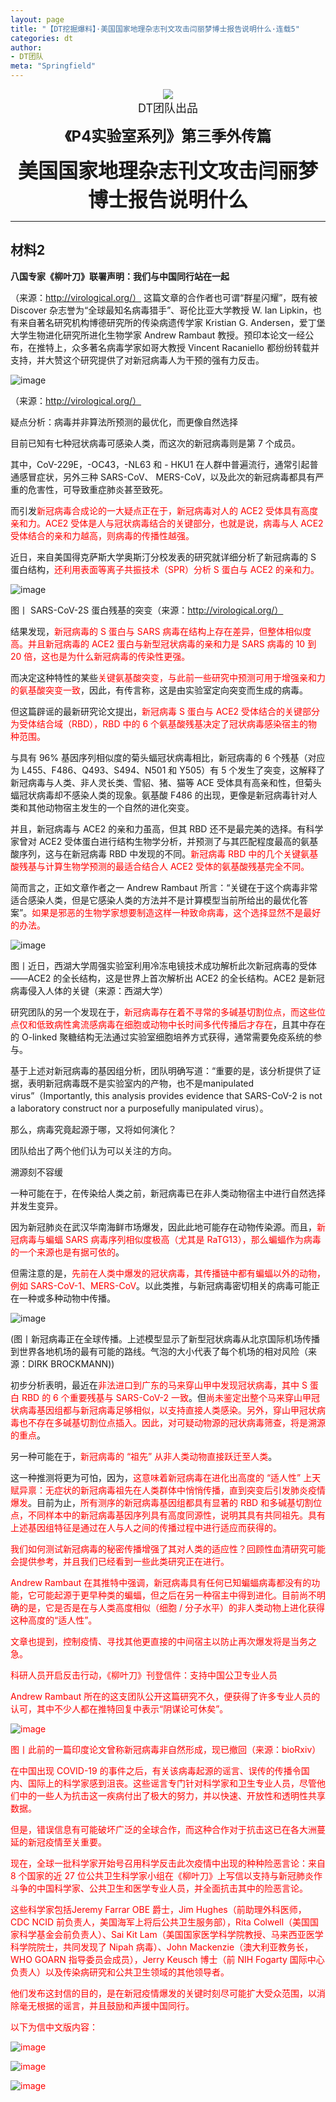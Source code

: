 ```yaml
---
layout: page
title: "【DT挖掘爆料】·美国国家地理杂志刊文攻击闫丽梦博士报告说明什么·连载5"
categories: dt
author:
- DT团队
meta: "Springfield"
---
```


<center>
    <img src="../../../../image/dt/logo.png"/>
</center>

<center>
    <font size=4>
        DT团队出品
    </font>
</center>
    
**<center><font size=5>《P4实验室系列》第三季外传篇</font></center>**
    
**<center><font size=6>美国国家地理杂志刊文攻击闫丽梦博士报告说明什么</font></center>**
    
<hr>

## 材料2

**八国专家《柳叶刀》联署声明：我们与中国同行站在一起**

（来源：http://virological.org/）
这篇文章的合作者也可谓“群星闪耀”，既有被 Discover 杂志誉为“全球最知名病毒猎手”、哥伦比亚大学教授 W. Ian Lipkin，也有来自著名研究机构博德研究所的传染病遗传学家 Kristian G. Andersen，爱丁堡大学生物进化研究所进化生物学家 Andrew Rambaut 教授。预印本论文一经公布，在推特上，众多著名病毒学家如哥大教授 Vincent Racaniello 都纷纷转载并支持，并大赞这个研究提供了对新冠病毒人为干预的强有力反击。

![image](../../../../image/dt/CCP_P4_Lab_S3_10_5_1.png)

（来源：http://virological.org/）

疑点分析：病毒并非算法所预测的最优化，而更像自然选择 

目前已知有七种冠状病毒可感染人类，而这次的新冠病毒则是第 7 个成员。

其中，CoV-229E，-OC43，-NL63 和 - HKU1 在人群中普遍流行，通常引起普通感冒症状，另外三种 SARS-CoV、 MERS-CoV，以及此次的新冠病毒都具有严重的危害性，可导致重症肺炎甚至致死。

而引发<font color="red">新冠病毒合成论的一大疑点正在于，新冠病毒对人的 ACE2 受体具有高度亲和力。ACE2 受体是人与冠状病毒结合的关键部分，也就是说，病毒与人 ACE2 受体结合的亲和力越高，则病毒的传播性越强。</font>

近日，来自美国得克萨斯大学奥斯汀分校发表的研究就详细分析了新冠病毒的 S 蛋白结构，<font color="red">还利用表面等离子共振技术（SPR）分析 S 蛋白与 ACE2 的亲和力。</font>

![image](../../../../image/dt/CCP_P4_Lab_S3_10_5_2.png)

图丨 SARS-CoV-2S 蛋白残基的突变（来源：http://virological.org/）

结果发现，<font color="red">新冠病毒的 S 蛋白与 SARS 病毒在结构上存在差异，但整体相似度高。并且新冠病毒的 ACE2 蛋白与新型冠状病毒的亲和力是 SARS 病毒的 10 到 20 倍，这也是为什么新冠病毒的传染性更强。</font>

而决定这种特性的某些<font color="red">关键氨基酸突变，与此前一些研究中预测可用于增强亲和力的氨基酸突变一致</font>，因此，有传言称，这是由实验室定向突变而生成的病毒。

但这篇辟谣的最新研究论文提出，<font color="red">新冠病毒 S 蛋白与 ACE2 受体结合的关键部分为受体结合域（RBD），RBD 中的 6 个氨基酸残基决定了冠状病毒感染宿主的物种范围。</font>

与具有 96% 基因序列相似度的菊头蝠冠状病毒相比，新冠病毒的 6 个残基（对应为 L455、F486、Q493、S494、N501 和 Y505）有 5 个发生了突变，这解释了新冠病毒与人类、非人灵长类、雪貂、猪、猫等 ACE 受体具有高亲和性，但菊头蝠冠状病毒却不感染人类的现象。氨基酸 F486 的出现，更像是新冠病毒针对人类和其他动物宿主发生的一个自然的进化突变。

并且，新冠病毒与 ACE2 的亲和力虽高，但其 RBD 还不是最完美的选择。有科学家曾对 ACE2 受体蛋白进行结构生物学分析，并预测了与其匹配程度最高的氨基酸序列，这与在新冠病毒 RBD 中发现的不同。<font color="red">新冠病毒 RBD 中的几个关键氨基酸残基与计算生物学预测的最适合结合人 ACE2 受体的氨基酸残基完全不同。</font>

简而言之，正如文章作者之一 Andrew Rambaut 所言：“关键在于这个病毒非常适合感染人类，但是它感染人类的方法并不是计算模型当前所给出的最优化答案”。<font color="red">如果是邪恶的生物学家想要制造这样一种致命病毒，这个选择显然不是最好的办法。</font>

![image](../../../../image/dt/CCP_P4_Lab_S3_10_5_3.png)

图丨近日，西湖大学周强实验室利用冷冻电镜技术成功解析此次新冠病毒的受体——ACE2 的全长结构，这是世界上首次解析出 ACE2 的全长结构。ACE2 是新冠病毒侵入人体的关键（来源：西湖大学）

研究团队的另一个发现在于，<font color="red">新冠病毒存在着不寻常的多碱基切割位点，而这些位点仅和低致病性禽流感病毒在细胞或动物中长时间多代传播后才存在</font>，且其中存在的 O-linked 聚糖结构无法通过实验室细胞培养方式获得，通常需要免疫系统的参与。

基于上述对新冠病毒的基因组分析，团队明确写道：“重要的是，该分析提供了证据，表明新冠病毒既不是实验室内的产物，也不是manipulated virus”（Importantly, this analysis provides evidence that SARS-CoV-2 is not a laboratory construct nor a purposefully manipulated virus）。

那么，病毒究竟起源于哪，又将如何演化？

团队给出了两个他们认为可以关注的方向。

溯源刻不容缓

一种可能在于，在传染给人类之前，新冠病毒已在非人类动物宿主中进行自然选择并发生变异。

因为新冠肺炎在武汉华南海鲜市场爆发，因此此地可能存在动物传染源。而且，<font color="red">新冠病毒与蝙蝠 SARS 病毒序列相似度极高（尤其是 RaTG13），那么蝙蝠作为病毒的一个来源也是有据可依的</font>。

但需注意的是，<font color="red">先前在人类中爆发的冠状病毒，其传播链中都有蝙蝠以外的动物，例如 SARS-CoV-1、MERS-CoV</font>。以此类推，与新冠病毒密切相关的病毒可能正在一种或多种动物中传播。

![image](../../../../image/dt/CCP_P4_Lab_S3_10_5_4.png)

(图丨新冠病毒正在全球传播。上述模型显示了新型冠状病毒从北京国际机场传播到世界各地机场的最有可能的路线。气泡的大小代表了每个机场的相对风险（来源：DIRK BROCKMANN))

初步分析表明，最近在<font color="red">非法进口到广东的马来穿山甲中发现冠状病毒，其中 S 蛋白 RBD 的 6 个重要残基与 SARS-CoV-2 一致</font>。但<font color="red">尚未鉴定出整个马来穿山甲冠状病毒基因组都与新冠病毒足够相似，以支持直接人类感染。另外，穿山甲冠状病毒也不存在多碱基切割位点插入。因此，对可疑动物源的冠状病毒筛查，将是溯源的重点</font>。

另一种可能在于，<font color="red">新冠病毒的 “祖先” 从非人类动物直接跃迁至人类</font>。

这一种推测将更为可怕，因为，<font color="red">这意味着新冠病毒在进化出高度的 “适人性” 上天赋异禀：无症状的新冠病毒祖先在人类群体中悄悄传播，直到突变后引发肺炎疫情爆发</font>。目前为止，<font color="red">所有测序的新冠病毒基因组都具有显著的 RBD 和多碱基切割位点，不同样本中的新冠病毒基因序列具有高度同源性，说明其具有共同祖先。具有上述基因组特征是通过在人与人之间的传播过程中进行适应而获得的。<font color="red">

我们如何测试新冠病毒的秘密传播增强了其对人类的适应性？回顾性血清研究可能会提供参考，并且我们已经看到一些此类研究正在进行。

Andrew Rambaut 在其推特中强调，新冠病毒具有任何已知蝙蝠病毒都没有的功能，它可能起源于更早种类的蝙蝠，但之后在另一种宿主中得到进化。目前尚不明确的是，它是否是在与人类高度相似（细胞 / 分子水平）的非人类动物上进化获得这种高度的“适人性”。

文章也提到，控制疫情、<font color="red">寻找其他更直接的中间宿主</font>以防止再次爆发将是当务之急。

科研人员开启反击行动，《柳叶刀》刊登信件：支持中国公卫专业人员 

Andrew Rambaut 所在的这支团队公开这篇研究不久，便获得了许多专业人员的认可，其中不少人都在推特回复中表示“阴谋论可休矣”。

![image](../../../../image/dt/CCP_P4_Lab_S3_10_5_5.png)

图丨此前的一篇印度论文曾称新冠病毒非自然形成，现已撤回（来源：bioRxiv）

在中国出现 COVID-19 的事件之后，<font color="red">有关该病毒起源的谣言、误传的传播</font>令国内、国际上的科学家感到沮丧。这些谣言专门针对科学家和卫生专业人员，尽管他们中的一些人为抗击这一疾病付出了极大的努力，并以快速、开放性和透明性共享数据。

但是，错误信息有可能破坏广泛的全球合作，而这种合作对于抗击这已在各大洲蔓延的新冠疫情至关重要。

现在，全球一批科学家开始号召用科学反击此次疫情中出现的种种险恶言论：来自 8 个国家的近 27 位公共卫生科学家小组在《柳叶刀》上写信以支持与新冠肺炎作斗争的中国科学家、公共卫生和医学专业人员，并全面抗击其中的险恶言论。

这些科学家包括<font color="red">Jeremy Farrar OBE 爵士，Jim Hughes（前助理外科医师，CDC NCID 前负责人，美国海军上将后公共卫生服务部），Rita Colwell（美国国家科学基金会前负责人）、Sai Kit Lam（美国国家医学科学院教授、马来西亚医学科学院院士，共同发现了 Nipah 病毒）、John Mackenzie（澳大利亚教务长，WHO GOARN 指导委员会成员），Jerry Keusch 博士（前 NIH Fogarty 国际中心负责人）</font>以及传染病研究和公共卫生领域的其他领导者。

他们发布这封信的目的，是在新冠疫情爆发的关键时刻尽可能扩大受众范围，以消除毫无根据的谣言，并且鼓励和声援中国同行。 

以下为信中文版内容：

![image](../../../../image/dt/CCP_P4_Lab_S3_10_5_6.png)

![image](../../../../image/dt/CCP_P4_Lab_S3_10_5_7.png)

![image](../../../../image/dt/CCP_P4_Lab_S3_10_5_8.png)
